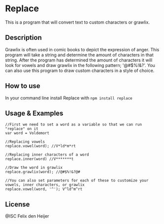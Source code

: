 # Replace
This is a program that will convert text to custom characters or grawlix.

## Description
Grawlix is often used in comic books to depict the expression of anger.
This program will take a string and determine the amount of characters in that string.
After the program has determined the amount of characters it will look for vowels and draw grawlix in the following
pattern; '@#$%!&?'. You can also use this program to draw custom characters in a style of choice.

## How to use
In your command line install Replace with
`npm install replace`

## Usage & Examples
```
//First we need to set a word as a variable so that we can run "replace" on it
var word = Voldemort

//Replacing vowels
replace.vowel(word); //V*ld*m*rt

//Replacing inner characters of a word
replace.inner(word) //V*******t

//Draw the word in grawlix
replace.grawlix(word); //@#$%!&?@#

//You can also set parameters for each of these to customize your vowels, inner characters, or grawlix
replace.vowel(word, '^'); V^ld^m^rt

 ```
## License

@ISC Felix den Heijer
